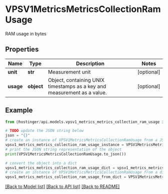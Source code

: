 # VPSV1MetricsMetricsCollectionRamUsage

RAM usage in bytes

## Properties

Name | Type | Description | Notes
------------ | ------------- | ------------- | -------------
**unit** | **str** | Measurement unit | [optional] 
**usage** | **object** | Object, containing UNIX timestamps as a key and measurement as a value. | [optional] 

## Example

```python
from @hostinger/api.models.vpsv1_metrics_metrics_collection_ram_usage import VPSV1MetricsMetricsCollectionRamUsage

# TODO update the JSON string below
json = "{}"
# create an instance of VPSV1MetricsMetricsCollectionRamUsage from a JSON string
vpsv1_metrics_metrics_collection_ram_usage_instance = VPSV1MetricsMetricsCollectionRamUsage.from_json(json)
# print the JSON string representation of the object
print(VPSV1MetricsMetricsCollectionRamUsage.to_json())

# convert the object into a dict
vpsv1_metrics_metrics_collection_ram_usage_dict = vpsv1_metrics_metrics_collection_ram_usage_instance.to_dict()
# create an instance of VPSV1MetricsMetricsCollectionRamUsage from a dict
vpsv1_metrics_metrics_collection_ram_usage_from_dict = VPSV1MetricsMetricsCollectionRamUsage.from_dict(vpsv1_metrics_metrics_collection_ram_usage_dict)
```
[[Back to Model list]](../README.md#documentation-for-models) [[Back to API list]](../README.md#documentation-for-api-endpoints) [[Back to README]](../README.md)


